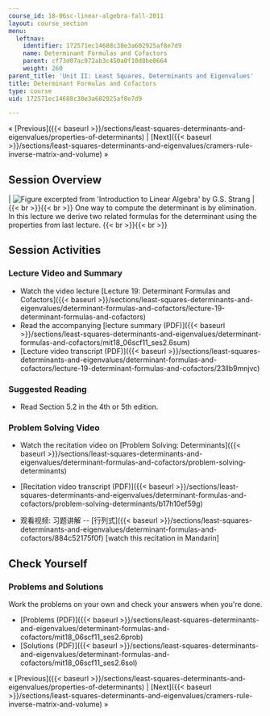 ```yaml
---
course_id: 18-06sc-linear-algebra-fall-2011
layout: course_section
menu:
  leftnav:
    identifier: 172571ec14688c38e3a602925af8e7d9
    name: Determinant Formulas and Cofactors
    parent: cf73d07ac972ab3c450a0f10d0be0664
    weight: 260
parent_title: 'Unit II: Least Squares, Determinants and Eigenvalues'
title: Determinant Formulas and Cofactors
type: course
uid: 172571ec14688c38e3a602925af8e7d9

---
```


« [Previous]({{< baseurl >}}/sections/least-squares-determinants-and-eigenvalues/properties-of-determinants) | [Next]({{< baseurl >}}/sections/least-squares-determinants-and-eigenvalues/cramers-rule-inverse-matrix-and-volume) »

Session Overview
----------------

| ![Figure excerpted from 'Introduction to Linear Algebra' by G.S. Strang](/coursemedia/18-06sc-linear-algebra-fall-2011/0d3f66fb3b0c768dec9cc607f7ce506c_2_6.jpg) |  {{< br >}}{{< br >}} One way to compute the determinant is by elimination. In this lecture we derive two related formulas for the determinant using the properties from last lecture. {{< br >}}{{< br >}}  

Session Activities
------------------

### Lecture Video and Summary

*   Watch the video lecture [Lecture 19: Determinant Formulas and Cofactors]({{< baseurl >}}/sections/least-squares-determinants-and-eigenvalues/determinant-formulas-and-cofactors/lecture-19-determinant-formulas-and-cofactors)
*   Read the accompanying [lecture summary (PDF)]({{< baseurl >}}/sections/least-squares-determinants-and-eigenvalues/determinant-formulas-and-cofactors/mit18_06scf11_ses2.6sum)
*   [Lecture video transcript (PDF)]({{< baseurl >}}/sections/least-squares-determinants-and-eigenvalues/determinant-formulas-and-cofactors/lecture-19-determinant-formulas-and-cofactors/23llb9mnjvc)

### Suggested Reading

*   Read Section 5.2 in the 4th or 5th edition.

### Problem Solving Video

*   Watch the recitation video on [Problem Solving: Determinants]({{< baseurl >}}/sections/least-squares-determinants-and-eigenvalues/determinant-formulas-and-cofactors/problem-solving-determinants)
*   [Recitation video transcript (PDF)]({{< baseurl >}}/sections/least-squares-determinants-and-eigenvalues/determinant-formulas-and-cofactors/problem-solving-determinants/b17h10ef59g)

*   观看视频: 习题讲解 -- [行列式]({{< baseurl >}}/sections/least-squares-determinants-and-eigenvalues/determinant-formulas-and-cofactors/884c52175f0f) \[watch this recitation in Mandarin\]

Check Yourself
--------------

### Problems and Solutions

Work the problems on your own and check your answers when you're done.

*   [Problems (PDF)]({{< baseurl >}}/sections/least-squares-determinants-and-eigenvalues/determinant-formulas-and-cofactors/mit18_06scf11_ses2.6prob)
*   [Solutions (PDF)]({{< baseurl >}}/sections/least-squares-determinants-and-eigenvalues/determinant-formulas-and-cofactors/mit18_06scf11_ses2.6sol)

« [Previous]({{< baseurl >}}/sections/least-squares-determinants-and-eigenvalues/properties-of-determinants) | [Next]({{< baseurl >}}/sections/least-squares-determinants-and-eigenvalues/cramers-rule-inverse-matrix-and-volume) »